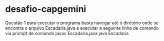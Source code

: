 # desafio-capgemini

Questão 1
para executar o programa basta navegar até o diretório onde se encontra o arquivo Escadaria.java e executar a seguinte linha de comando via prompt de comando
javac Escadaria.java
java Escadaria
